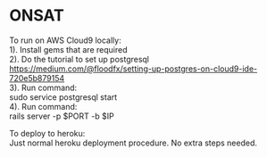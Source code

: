 # ONSAT
To run on AWS Cloud9 locally:  
1). Install gems that are required  
2). Do the tutorial to set up postgresql  
  https://medium.com/@floodfx/setting-up-postgres-on-cloud9-ide-720e5b879154  
3). Run command:  
  sudo service postgresql start  
4). Run command:  
  rails server -p $PORT -b $IP  
    
To deploy to heroku:  
Just normal heroku deployment procedure. No extra steps needed.  
